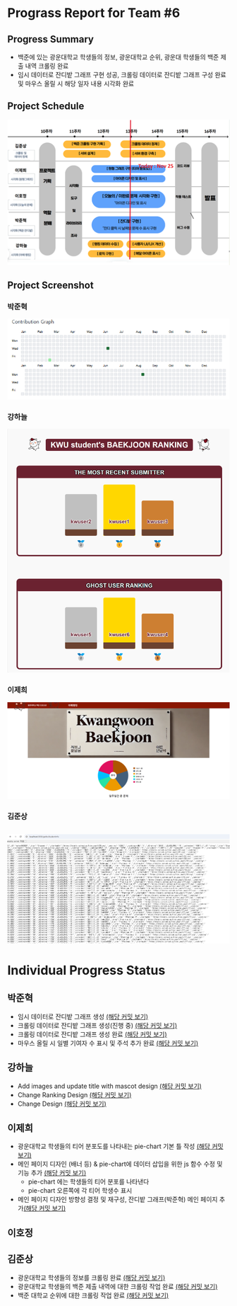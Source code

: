 # Prograss Report for Team #6
## Progress Summary
- 백준에 있는 광운대학교 학생들의 정보, 광운대학교 순위, 광운대 학생들의 백준 제출 내역 크롤링 완료
- 임시 데이터로 잔디밭 그래프 구현 성공, 크롤링 데이터로 잔디밭 그래프 구성 완료 및 마우스 올릴 시 해당 일자 내용 시각화 완료

## Project Schedule
<!-- 여기다가  빨간줄 그은 이미지 넣으면 됨-->
![1차진행률](./mdImage/1차진행률.png)

## Project Screenshot
### 박준혁
![박준혁](./mdImage/박준혁_progress.png)  
### 강하늘 
![강하늘](./mdImage/강하늘1차.png)  
### 이제희
![이제희](./mdImage/이제희_progrssmd1차.png)   
### 김준상
![김준상](./mdImage/김준상_progress.png)
---
# Individual Progress Status
## 박준혁
- 임시 데이터로 잔디밭 그래프 생성 [(해당 커밋 보기)](https://github.com/sjml2002/oss_kwboj_6/commit/f88153c64e21ec6e016be71fc40844e30d571348)<br/>
- 크롤링 데이터로 잔디밭 그래프 생성(진행 중) [(해당 커밋 보기)](https://github.com/sjml2002/oss_kwboj_6/commit/2066b1b6f6652d42cda5b6316676b616a78fd33e)<br/>
- 크롤링 데이터로 잔디밭 그래프 생성 완료 [(해당 커밋 보기)](https://github.com/sjml2002/oss_kwboj_6/commit/781b37790e520febd1ebe64111d494dd58f481f2)<br/>
- 마우스 올릴 시 일별 기여자 수 표시 및 주석 추가 완료 [(해당 커밋 보기)](https://github.com/sjml2002/oss_kwboj_6/commit/4ad6773cdea4b6da66e5255d93048b92cf663a32)<br/>
## 강하늘
- Add images and update title with mascot design [(해당 커밋 보기)](https://github.com/sjml2002/oss_kwboj_6/commit/78b98c1add3c9226e22014d72fa188aa60d75b1b)<br/> 
- Change Ranking Design [(해당 커밋 보기)](https://github.com/sjml2002/oss_kwboj_6/commit/d85850c9f5f078140717682b2d37fab7f2b9864b)<br/>   
- Change Design [(해당 커밋 보기)](https://github.com/sjml2002/oss_kwboj_6/commit/7fe002701179663ff44faf8be9a26fcf6fe3ba95)<br/>
## 이제희
- 광운대학교 학생들의 티어 분포도를 나타내는 pie-chart 기본 틀 작성 [(해당 커밋 보기)](https://github.com/sjml2002/oss_kwboj_6/commit/46ba06613cfe9d24db815b329cab61d261753d36)<br/>
- 메인 페이지 디자인 (배너 등) & pie-chart에 데이터 삽입을 위한 js 함수 수정 및 기능 추가 [(해당 커밋 보기)](https://github.com/sjml2002/oss_kwboj_6/commit/362c205315553c4480432ac8ae78fc7fff4ee792)<br/>
  - pie-chart 에는 학생들의 티어 분포를 나타낸다
  - pie-chart 오른쪽에 각 티어 학생수 표시
- 메인 페이지 디자인 방향성 결정 및 재구성, 잔디밭 그래프(박준혁) 메인 페이지 추가[(해당 커밋 보기)](https://github.com/sjml2002/oss_kwboj_6/commit/3b9a0183e39ab187ddf68b00231b6cdf2c513f6f)<br/>
## 이호정

## 김준상
- 광운대학교 학생들의 정보를 크롤링 완료
[(해당 커밋 보기)](https://github.com/sjml2002/oss_kwboj_6/commit/9d1cf1e2503abe0a8d05e40ed1bb5a4f9973bf5e)
- 광운대학교 학생들의 백준 제출 내역에 대한 크롤링 작업 완료
[(해당 커밋 보기)](https://github.com/sjml2002/oss_kwboj_6/commit/093a1395ba73279da2a5e09b0271c2345a69950b)
- 백준 대학교 순위에 대한 크롤링 작업 완료
[(해당 커밋 보기)](https://github.com/sjml2002/oss_kwboj_6/commit/04d7a89139aded61bab9a7b40255a6b5aa700808)





